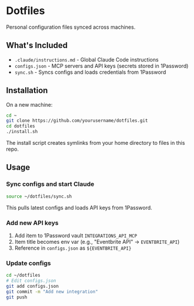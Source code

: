 # Dotfiles

Personal configuration files synced across machines.

## What's Included

- `.claude/instructions.md` - Global Claude Code instructions
- `configs.json` - MCP servers and API keys (secrets stored in 1Password)
- `sync.sh` - Syncs configs and loads credentials from 1Password

## Installation

On a new machine:

```bash
cd ~
git clone https://github.com/yourusername/dotfiles.git
cd dotfiles
./install.sh
```

The install script creates symlinks from your home directory to files in this repo.

## Usage

### Sync configs and start Claude

```bash
source ~/dotfiles/sync.sh
```

This pulls latest configs and loads API keys from 1Password.

### Add new API keys

1. Add item to 1Password vault `INTEGRATIONS_API_MCP`
2. Item title becomes env var (e.g., "Eventbrite API" → `EVENTBRITE_API`)
3. Reference in `configs.json` as `${EVENTBRITE_API}`

### Update configs

```bash
cd ~/dotfiles
# Edit configs.json
git add configs.json
git commit -m "Add new integration"
git push
```
